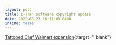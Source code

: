 ```yaml
---
layout: post
title: z-Tran software copyright update
date: 2022-08-23 16:11:00-0400
inline: false
---
```


[Tattooed Chef Walmart expansion](https://ir.tattooedchef.com/news-releases/news-release-details/tattooed-chef-expands-nationwide-retail-product-distribution){:target="\_blank"}
